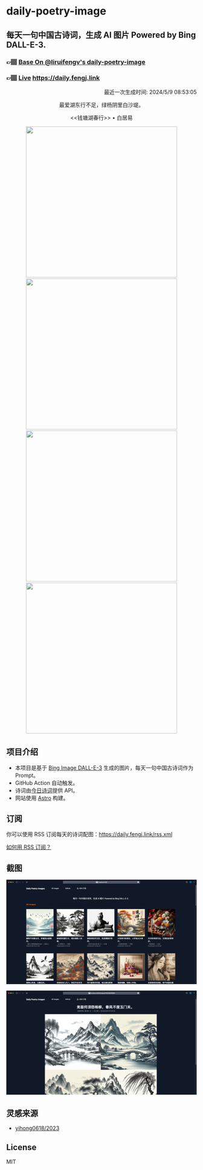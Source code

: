 
# daily-poetry-image

## 每天一句中国古诗词，生成 AI 图片 Powered by Bing DALL-E-3.

### 👉🏽 [Base On @liruifengv's daily-poetry-image](https://github.com/liruifengv/daily-poetry-image)

### 👉🏽 [Live](https://daily.fengj.link) https://daily.fengj.link

<p align="right">
  最近一次生成时间: 2024/5/9 08:53:05
</p>
<p align="center">
最爱湖东行不足，绿杨阴里白沙堤。
</p>
<p align="center">
<<钱塘湖春行>> • 白居易
</p>
<p align="center">
<img src="https://tse1.mm.bing.net/th/id/OIG2.zBDNOwTYP9xOrvOrhZZA" height="400" width="400" />
<img src="https://tse4.mm.bing.net/th/id/OIG2.5HN8OlJfhTVkhOjhdCnE" height="400" width="400" />
<img src="https://tse3.mm.bing.net/th/id/OIG2.1Ugy8fmg7kEqaDUpNQvv" height="400" width="400" />
<img src="https://tse3.mm.bing.net/th/id/OIG2.sg_kXwxD5jYNUvmowRQ1" height="400" width="400" />
</p>

## 项目介绍

-   本项目是基于 [Bing Image DALL-E-3](https://www.bing.com/images/create) 生成的图片，每天一句中国古诗词作为 Prompt。
-   GitHub Action 自动触发。
-   诗词由[今日诗词](https://www.jinrishici.com/)提供 API。
-   网站使用 [Astro](https://astro.build) 构建。

## 订阅

你可以使用 RSS 订阅每天的诗词配图：https://daily.fengj.link/rss.xml

[如何用 RSS 订阅？](https://zhuanlan.zhihu.com/p/55026716)

## 截图

![图片列表](./screenshots/Snipaste_2023-12-28_21-00-26.png)

![图片详情](./screenshots/Snipaste_2023-12-28_21-00-53.png)

## 灵感来源

-   [yihong0618/2023](https://github.com/yihong0618/2023)

## License

MIT

